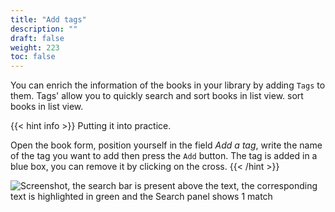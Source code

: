 ```yaml
---
title: "Add tags"
description: ""
draft: false
weight: 223
toc: false
---
```

You can enrich the information of the books in your library by 
adding `Tags` to them. Tags' allow you to quickly search and sort books in list view. 
sort books in list view. 

{{< hint info >}}
Putting it into practice.

Open the book form, position yourself in the field *Add a tag*, write 
the name of the tag you want to add then press the `Add` button. 
The tag is added in a blue box, you can remove it by clicking on 
the cross. 
{{< /hint >}}

<img src="/thorium-reader-doc/images/local-fr/thorium-tags.png" alt="Screenshot, the search bar is present above the text, the corresponding text is highlighted in green and the Search panel shows 1 match"/>